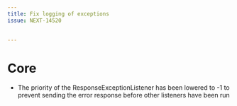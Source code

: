 ```yaml
---
title: Fix logging of exceptions
issue: NEXT-14520

 
---
```

# Core
* The priority of the ResponseExceptionListener has been lowered to -1 to prevent sending the error response before other listeners have been run
